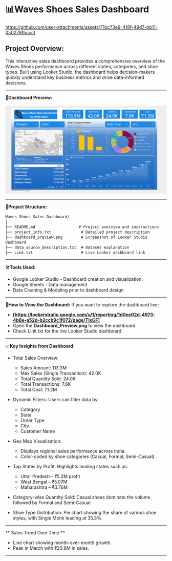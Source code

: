 # 📊Waves Shoes Sales Dashboard

https://github.com/user-attachments/assets/71bc73e9-418f-49d7-bb11-050279fbcccf

## Project Overview:
This interactive sales dashboard provides a comprehensive overview of the Waves Shoes performance across different states, categories, and shoe types. Built using Looker Studio, the dashboard helps decision-makers quickly understand key business metrics and drive data-informed decisions.
__________________________________________________________________________________________________

🚀**Dashboard Preview:**
<p align="left"> <img src="Dashboard_Preview.png" alt="Dashboard Preview" width="700"/> </p>

__________________________________________________________________________________________________

📂**Project Structure:**
```
Waves-Shoes-Sales-Dashboard/
│
├── README.md                   # Project overview and instructions
├── project_info.txt             # Detailed project description
├── dashboard_preview.png        # Screenshot of Looker Studio dashboard
├── data_source_description.txt  # Dataset explanation
├── Link.txt                     # Live Looker dashboard link
```
__________________________________________________________________________________________________

🛠️**Tools Used:**
- Google Looker Studio - Dashboard creation and visualization.
- Google Sheets - Data management
- Data Cleaning & Modeling prior to dashboard design
__________________________________________________________________________________________________
🚀**How to View the Dashboard:**
If you want to explore the dashboard live:
- **[https://lookerstudio.google.com/u/1/reporting/1d0ee02d-4973-4b8e-a52d-b2ccb9c1f072/page/TlxGF]**  
- Open the **Dashboard_Preview.png** to view the dashboard.
- Check Link.txt for the live Looker Studio dashboard.
__________________________________________________________________________________________________
📈**Key Insights from Dashboard:**
- Total Sales Overview:
   - Sales Amount: 113.3M
   - Max Sales (Single Transaction): 42.0K
   - Total Quantity Sold: 24.0K
   - Total Transactions: 7.8K
   - Total Cost: 71.2M

- Dynamic Filters: Users can filter data by:
    - Category
    - State
    - Order Type
    - City
    - Customer Name

- Geo Map Visualization:
     - Displays regional sales performance across India.
     - Color-coded by shoe categories (Casual, Formal, Semi-Casual).

- Top States by Profit:
Highlights leading states such as:
  - Uttar Pradesh – ₹5.2M profit
  - West Bengal – ₹5.07M
  - Maharashtra – ₹3.76M

- Category-wise Quantity Sold:
Casual shoes dominate the volume, followed by Formal and Semi-Casual.

- Shoe Type Distribution:
Pie chart showing the share of various shoe styles, with Single Monk leading at 35.3%.
__________________________________________________________________________________________________
** Sales Trend Over Time:**
  - Line chart showing month-over-month growth.
  - Peak in March with ₹20.9M in sales.
_________________________________________________________________________________________________
